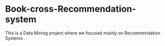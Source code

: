 # Book-cross-Recommendation-system

This is a Data Mining project where we focused mainly on Recommendation Systems . 
